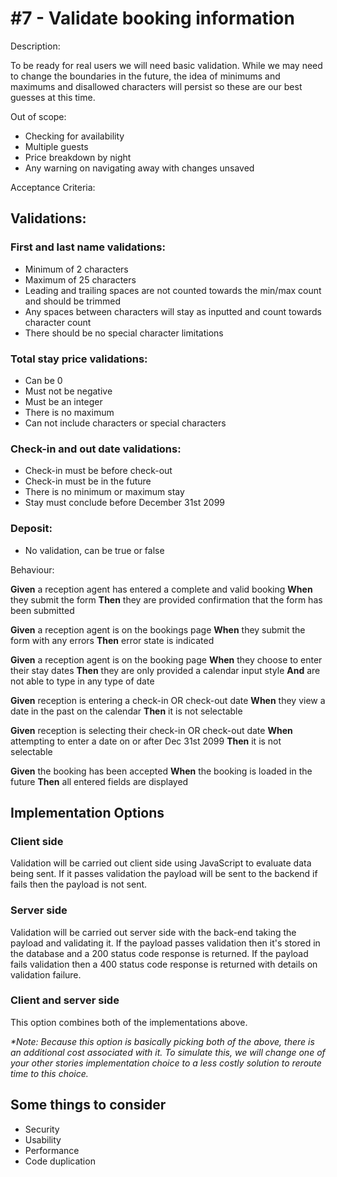 # #7 - Validate booking information

Description:

To be ready for real users we will need basic validation. While we may need to change the boundaries in the future, the idea of minimums and maximums and disallowed characters will persist so these are our best guesses at this time.

Out of scope:

- Checking for availability
- Multiple guests
- Price breakdown by night
- Any warning on navigating away with changes unsaved

Acceptance Criteria:

## Validations:

### First and last name validations:

- Minimum of 2 characters
- Maximum of 25 characters
- Leading and trailing spaces are not counted towards the min/max count and should be trimmed
- Any spaces between characters will stay as inputted and count towards character count
- There should be no special character limitations

### Total stay price validations:

- Can be 0
- Must not be negative
- Must be an integer
- There is no maximum
- Can not include characters or special characters

### Check-in and out date validations:

- Check-in must be before check-out
- Check-in must be in the future
- There is no minimum or maximum stay
- Stay must conclude before December 31st 2099

### Deposit:

- No validation, can be true or false

Behaviour:

**Given** a reception agent has entered a complete and valid booking
**When** they submit the form
**Then** they are provided confirmation that the form has been submitted

**Given** a reception agent is on the bookings page
**When** they submit the form with any errors
**Then** error state is indicated

**Given** a reception agent is on the booking page
**When** they choose to enter their stay dates
**Then** they are only provided a calendar input style
**And** are not able to type in any type of date

**Given** reception is entering a check-in OR check-out date
**When** they view a date in the past on the calendar
**Then** it is not selectable

**Given** reception is selecting their check-in OR check-out date
**When** attempting to enter a date on or after Dec 31st 2099
**Then** it is not selectable

**Given** the booking has been accepted
**When** the booking is loaded in the future
**Then** all entered fields are displayed

## Implementation Options

### Client side

Validation will be carried out client side using JavaScript to evaluate data being sent.  If it passes validation the payload will be sent to the backend if fails then the payload is not sent.

### Server side

Validation will be carried out server side with the back-end taking the payload and validating it.  If the payload passes validation then it's stored in the database and a 200 status code response is returned.  If the payload fails validation then a 400 status code response is returned with details on validation failure.

### Client and server side

This option combines both of the implementations above.

_*Note: Because this option is basically picking both of the above, there is an additional cost associated with it. To simulate this, we will change one of your other stories implementation choice to a less costly solution to reroute time to this choice._

## Some things to consider

- Security
- Usability
- Performance
- Code duplication
